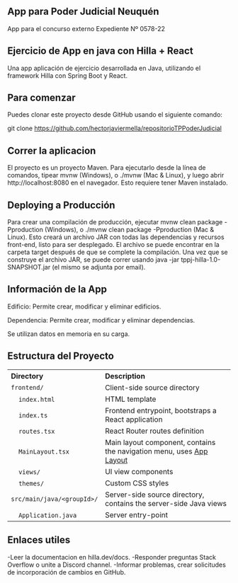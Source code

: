 ## App para Poder Judicial Neuquén

App para el concurso externo Expediente Nº 0578-22

## Ejercicio de App en java con Hilla + React

Una app aplicación de ejercicio desarrollada en Java, utilizando el framework Hilla con Spring Boot y React. 


## Para comenzar

Puedes clonar este proyecto desde GitHub usando el siguiente comando:

git clone https://github.com/hectorjaviermella/repositorioTPPoderJudicial

## Correr la aplicacion

El proyecto es un proyecto Maven. Para ejecutarlo desde la línea de comandos, tipear mvnw (Windows), o ./mvnw (Mac & Linux), y luego abrir http://localhost:8080 en el navegador. Esto requiere tener Maven instalado.

## Deploying a Producción

Para crear una compilación de producción, ejecutar mvnw clean package -Pproduction (Windows), o ./mvnw clean package -Pproduction (Mac & Linux). Esto creará un archivo JAR con todas las dependencias y recursos front-end, listo para ser desplegado. El archivo se puede encontrar en la carpeta target después de que se complete la compilación. Una vez que se construye el archivo JAR, se puede correr usando java -jar tppj-hilla-1.0-SNAPSHOT.jar (el mismo se adjunta por email).


## Información de la App

Edificio: Permite crear, modificar y eliminar edificios.

Dependencia: Permite crear, modificar y eliminar dependencias.

Se utilizan datos en memoria en su carga.


## Estructura del Proyecto

<table style="width:100%; text-align: left;">
  <tr><th>Directory</th><th>Description</th></tr>
  <tr><td><code>frontend/</code></td><td>Client-side source directory</td></tr>
  <tr><td>&nbsp;&nbsp;&nbsp;&nbsp;<code>index.html</code></td><td>HTML template</td></tr>
  <tr><td>&nbsp;&nbsp;&nbsp;&nbsp;<code>index.ts</code></td><td>Frontend 
entrypoint, bootstraps a React application</td></tr>
  <tr><td>&nbsp;&nbsp;&nbsp;&nbsp;<code>routes.tsx</code></td><td>React Router routes definition</td></tr>
  <tr><td>&nbsp;&nbsp;&nbsp;&nbsp;<code>MainLayout.tsx</code></td><td>Main 
layout component, contains the navigation menu, uses <a href="https://hilla.dev/docs/react/components/app-layout">
App Layout</a></td></tr>
  <tr><td>&nbsp;&nbsp;&nbsp;&nbsp;<code>views/</code></td><td>UI view 
components</td></tr>
  <tr><td>&nbsp;&nbsp;&nbsp;&nbsp;<code>themes/</code></td><td>Custom  
CSS styles</td></tr>
  <tr><td><code>src/main/java/&lt;groupId&gt;/</code></td><td>Server-side 
source directory, contains the server-side Java views</td></tr>
  <tr><td>&nbsp;&nbsp;&nbsp;&nbsp;<code>Application.java</code></td><td>Server entry-point</td></tr>
</table>

## Enlaces utiles

-Leer la documentacion en hilla.dev/docs.
-Responder preguntas Stack Overflow o unite a Discord channel.
-Informar problemas, crear solicitudes de incorporación de cambios en GitHub.
